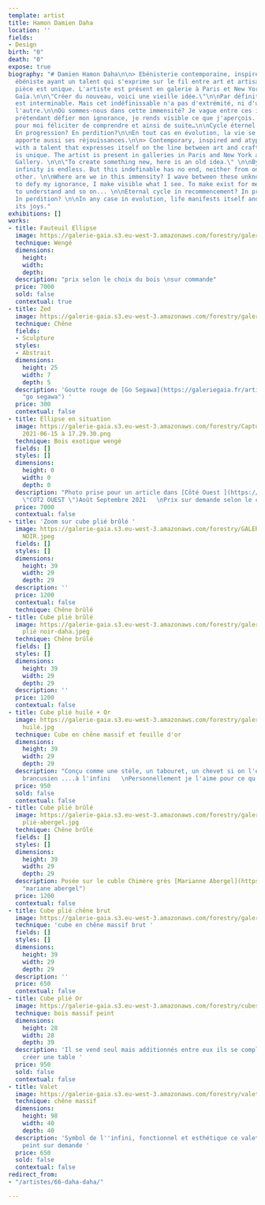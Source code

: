 ```yaml
---
template: artist
title: Hamon Damien Daha
location: ''
fields:
- Design
birth: "0"
death: "0"
expose: true
biography: "# Damien Hamon Daha\n\n> Ebénisterie contemporaine, inspirée et atypique\n\nDesigner
  ébéniste ayant un talent qui s'exprime sur le fil entre art et artisanat. Chaque
  pièce est unique. L'artiste est présent en galerie à Paris et New York et à la Galerie
  Gaïa.\n\n\"Créer du nouveau, voici une vieille idée.\"\n\nPar définition, l'infini
  est interminable. Mais cet indéfinissable n'a pas d'extrémité, ni d'un bout ni de
  l'autre.\n\nOù sommes-nous dans cette immensité? Je vague entre ces inconnus. En
  prétendant défier mon ignorance, je rends visible ce que j'aperçois. Faire exister
  pour moi féliciter de comprendre et ainsi de suite…\n\nCycle éternel en recommencement?
  En progression? En perdition?\n\nEn tout cas en évolution, la vie se manifeste et
  apporte aussi ses réjouissances.\n\n> Contemporary, inspired and atypical woodworking\n\nCabinetmaker
  with a talent that expresses itself on the line between art and craft. Each piece
  is unique. The artist is present in galleries in Paris and New York and at the Gaïa
  Gallery. \n\n\"To create something new, here is an old idea.\" \n\nBy definition,
  infinity is endless. But this indefinable has no end, neither from one end nor the
  other. \n\nWhere are we in this immensity? I wave between these unknowns. By claiming
  to defy my ignorance, I make visible what I see. To make exist for me congratulate
  to understand and so on... \n\nEternal cycle in recommencement? In progression?
  In perdition? \n\nIn any case in evolution, life manifests itself and also brings
  its joys."
exhibitions: []
works:
- title: Fauteuil Ellipse
  image: https://galerie-gaia.s3.eu-west-3.amazonaws.com/forestry/galerie-gaia-damien-hamon-ellipse.jpeg
  technique: Wengé
  dimensions:
    height: 
    width: 
    depth: 
  description: "prix selon le choix du bois \nsur commande"
  price: 7000
  sold: false
  contextual: true
- title: Zed
  image: https://galerie-gaia.s3.eu-west-3.amazonaws.com/forestry/galerie-gaia-daha-Zed.jpg
  technique: Chêne
  fields:
  - Sculpture
  styles:
  - Abstrait
  dimensions:
    height: 25
    width: 7
    depth: 5
  description: 'Goutte rouge de [Go Segawa](https://galeriegaia.fr/artists/go-segawa/
    "go segawa") '
  price: 300
  contextual: false
- title: Ellipse en situation
  image: https://galerie-gaia.s3.eu-west-3.amazonaws.com/forestry/Capture d’écran
    2021-06-15 à 17.29.30.png
  technique: Bois exotique wengé
  fields: []
  styles: []
  dimensions:
    height: 0
    width: 0
    depth: 0
  description: "Photo prise pour un article dans [Côté Ouest ](https://www.cotemaison.fr/bois-nature/diaporama/a-pornichet-une-maison-galerie-refuge-pour-les-week-ends-et-les-vacances_34542.html
    \"COT2 OUEST \")Août Septembre 2021   \nPrix sur demande selon le choix du bois"
  price: 7000
  contextual: false
- title: 'Zoom sur cube plié brûlé '
  image: https://galerie-gaia.s3.eu-west-3.amazonaws.com/forestry/GALERIE-GAIA-DAHA-CUBLE
    NOIR.jpeg
  fields: []
  styles: []
  dimensions:
    height: 39
    width: 29
    depth: 29
  description: ''
  price: 1200
  contextual: false
  technique: Chêne brûlé
- title: Cube plié brûlé
  image: https://galerie-gaia.s3.eu-west-3.amazonaws.com/forestry/galerie-gaia-cuble
    plié noir-daha.jpeg
  technique: Chêne brûlé
  fields: []
  styles: []
  dimensions:
    height: 39
    width: 29
    depth: 29
  description: ''
  price: 1200
  contextual: false
- title: Cube plié huilé + Or
  image: https://galerie-gaia.s3.eu-west-3.amazonaws.com/forestry/galerie-gaia-damie-hamon-daha-cube
    huilé.jpg
  technique: Cube en chêne massif et feuille d'or
  dimensions:
    height: 39
    width: 29
    depth: 29
  description: "Conçu comme une stèle, un tabouret, un chevet si on l'empile il devient
    brancusien ....à l'infini   \nPersonnellement je l'aime pour ce qu'il est"
  price: 950
  sold: false
  contextual: false
- title: Cube plié brûlé
  image: https://galerie-gaia.s3.eu-west-3.amazonaws.com/forestry/galerie-gaia-daha-cube
    plié-abergel.jpg
  technique: Chêne brûlé
  fields: []
  styles: []
  dimensions:
    height: 39
    width: 29
    depth: 29
  description: Posée sur le cuble Chimère grès [Marianne Abergel](https://galeriegaia.fr/artists/marianne-abergel/
    "mariane abergel")
  price: 1200
  contextual: false
- title: Cube plié chêne brut
  image: https://galerie-gaia.s3.eu-west-3.amazonaws.com/forestry/galeriegaia-daha-cube-chene-brut.jpg
  technique: 'cube en chêne massif brut '
  fields: []
  styles: []
  dimensions:
    height: 39
    width: 29
    depth: 29
  description: ''
  price: 650
  contextual: false
- title: Cube plié Or
  image: https://galerie-gaia.s3.eu-west-3.amazonaws.com/forestry/cubes-plies.jpg
  technique: bois massif peint
  dimensions:
    height: 28
    width: 28
    depth: 39
  description: 'Il se vend seul mais additionnés entre eux ils se complètent pour
    créer une table '
  price: 950
  sold: false
  contextual: false
- title: Valet
  image: https://galerie-gaia.s3.eu-west-3.amazonaws.com/forestry/valet.jpg
  technique: chêne massif
  dimensions:
    height: 98
    width: 40
    depth: 40
  description: 'Symbol de l''infini, fonctionnel et esthétique ce valet peut-être
    peint sur demande '
  price: 650
  sold: false
  contextual: false
redirect_from:
- "/artistes/66-daha-daha/"

---
```

